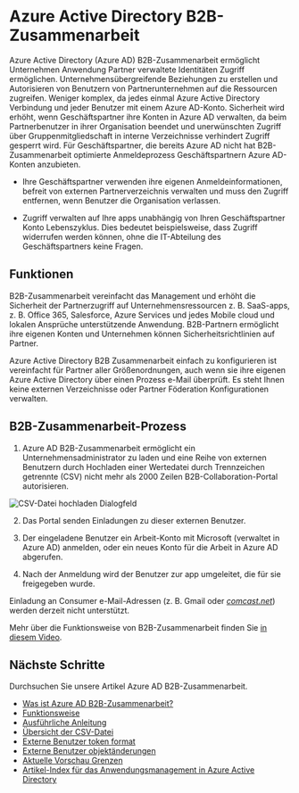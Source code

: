 <properties
   pageTitle="Azure Active Directory B2B-Zusammenarbeit | Microsoft Azure"
   description="Azure Active Directory B2B-Zusammenarbeit ermöglicht Geschäftspartnern Zugriff auf Ihre Unternehmen-Applikationen, mit der Benutzer durch einzelne Azure AD dargestellt Konto"
   services="active-directory"
   documentationCenter=""
   authors="curtand"
   manager="femila"
   editor=""/>

<tags
   ms.service="active-directory"
   ms.devlang="na"
   ms.topic="article"
   ms.tgt_pltfrm="na"
   ms.workload="identity"
   ms.date="08/23/2016"
   ms.author="curtand"/>

# <a name="azure-active-directory-b2b-collaboration"></a>Azure Active Directory B2B-Zusammenarbeit

Azure Active Directory (Azure AD) B2B-Zusammenarbeit ermöglicht Unternehmen Anwendung Partner verwaltete Identitäten Zugriff ermöglichen. Unternehmensübergreifende Beziehungen zu erstellen und Autorisieren von Benutzern von Partnerunternehmen auf die Ressourcen zugreifen. Weniger komplex, da jedes einmal Azure Active Directory Verbindung und jeder Benutzer mit einem Azure AD-Konto. Sicherheit wird erhöht, wenn Geschäftspartner ihre Konten in Azure AD verwalten, da beim Partnerbenutzer in ihrer Organisation beendet und unerwünschten Zugriff über Gruppenmitgliedschaft in interne Verzeichnisse verhindert Zugriff gesperrt wird. Für Geschäftspartner, die bereits Azure AD nicht hat B2B-Zusammenarbeit optimierte Anmeldeprozess Geschäftspartnern Azure AD-Konten anzubieten.

-   Ihre Geschäftspartner verwenden ihre eigenen Anmeldeinformationen, befreit von externen Partnerverzeichnis verwalten und muss den Zugriff entfernen, wenn Benutzer die Organisation verlassen.

-   Zugriff verwalten auf Ihre apps unabhängig von Ihren Geschäftspartner Konto Lebenszyklus. Dies bedeutet beispielsweise, dass Zugriff widerrufen werden können, ohne die IT-Abteilung des Geschäftspartners keine Fragen.

## <a name="capabilities"></a>Funktionen

B2B-Zusammenarbeit vereinfacht das Management und erhöht die Sicherheit der Partnerzugriff auf Unternehmensressourcen z. B. SaaS-apps, z. B. Office 365, Salesforce, Azure Services und jedes Mobile cloud und lokalen Ansprüche unterstützende Anwendung. B2B-Partnern ermöglicht ihre eigenen Konten und Unternehmen können Sicherheitsrichtlinien auf Partner.

Azure Active Directory B2B Zusammenarbeit einfach zu konfigurieren ist vereinfacht für Partner aller Größenordnungen, auch wenn sie ihre eigenen Azure Active Directory über einen Prozess e-Mail überprüft. Es steht Ihnen keine externen Verzeichnisse oder Partner Föderation Konfigurationen verwalten.

## <a name="b2b-collaboration-process"></a>B2B-Zusammenarbeit-Prozess

1. Azure AD B2B-Zusammenarbeit ermöglicht ein Unternehmensadministrator zu laden und eine Reihe von externen Benutzern durch Hochladen einer Wertedatei durch Trennzeichen getrennte (CSV) nicht mehr als 2000 Zeilen B2B-Collaboration-Portal autorisieren.

  ![CSV-Datei hochladen Dialogfeld](./media/active-directory-b2b-collaboration-overview/upload-csv.png)

2. Das Portal senden Einladungen zu dieser externen Benutzer.

3. Der eingeladene Benutzer ein Arbeit-Konto mit Microsoft (verwaltet in Azure AD) anmelden, oder ein neues Konto für die Arbeit in Azure AD abgerufen.

4. Nach der Anmeldung wird der Benutzer zur app umgeleitet, die für sie freigegeben wurde.

Einladung an Consumer e-Mail-Adressen (z. B. Gmail oder [*comcast.net*](http://comcast.net/)) werden derzeit nicht unterstützt.

Mehr über die Funktionsweise von B2B-Zusammenarbeit finden Sie [in diesem Video](http://aka.ms/aadshowb2b).

## <a name="next-steps"></a>Nächste Schritte
Durchsuchen Sie unsere Artikel Azure AD B2B-Zusammenarbeit.

- [Was ist Azure AD B2B-Zusammenarbeit?](active-directory-b2b-what-is-azure-ad-b2b.md)
- [Funktionsweise](active-directory-b2b-how-it-works.md)
- [Ausführliche Anleitung](active-directory-b2b-detailed-walkthrough.md)
- [Übersicht der CSV-Datei](active-directory-b2b-references-csv-file-format.md)
- [Externe Benutzer token format](active-directory-b2b-references-external-user-token-format.md)
- [Externe Benutzer objektänderungen](active-directory-b2b-references-external-user-object-attribute-changes.md)
- [Aktuelle Vorschau Grenzen](active-directory-b2b-current-preview-limitations.md)
- [Artikel-Index für das Anwendungsmanagement in Azure Active Directory](active-directory-apps-index.md)
